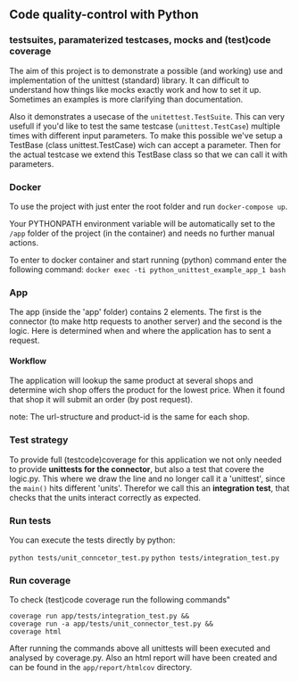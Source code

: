 ## Code quality-control with Python
### testsuites, paramaterized testcases, mocks and (test)code coverage
The aim of this project is to demonstrate a possible (and working) use and implementation of the unittest (standard) library. It can difficult to understand how things like mocks exactly work and how to set it up. Sometimes an examples is more clarifying than documentation.

Also it demonstrates a usecase of the `unitettest.TestSuite`. This can very usefull if you'd like to test the same testcase (`unittest.TestCase`) multiple times with different input parameters. To make this possible we've setup a TestBase (class unittest.TestCase) wich can accept a parameter. Then for the actual testcase we extend this TestBase class so that we can call it with parameters.

### Docker
To use the project with just enter the root folder and run `docker-compose up`. 

Your PYTHONPATH environment variable will be automatically set to the `/app` folder of the project (in the container) and needs no further manual actions. 


To enter to docker container and start running (python) command enter the following command: 
`docker exec -ti python_unittest_example_app_1 bash`

### App
The app (inside the 'app' folder) contains 2 elements. The first is the connector (to make http requests to another server) and the second is the logic. Here is determined when and where the application has to sent a request.

#### Workflow
The application will lookup the same product at several shops and determine wich shop offers the product for the lowest price. When it found that shop it will submit an order (by post request).

note: The url-structure and product-id is the same for each shop.

### Test strategy
To provide full (testcode)coverage for this application we not only needed to provide **unittests for the connector**, but also a test that covere the logic.py. This where we draw the line and no longer call it a 'unittest', since the `main()` hits different 'units'. Therefor we call this an **integration test**, that checks that the units interact correctly as expected.

### Run tests
You can execute the tests directly by python:

`python tests/unit_conncetor_test.py` 
`python tests/integration_test.py`


### Run coverage
To check (test)code coverage run the following commands"

```
coverage run app/tests/integration_test.py && 
coverage run -a app/tests/unit_connector_test.py &&
coverage html
```

After running the commands above all unittests will been executed and analysed by coverage.py. Also an html report will have been created and can be found in the `app/report/htmlcov` directory.